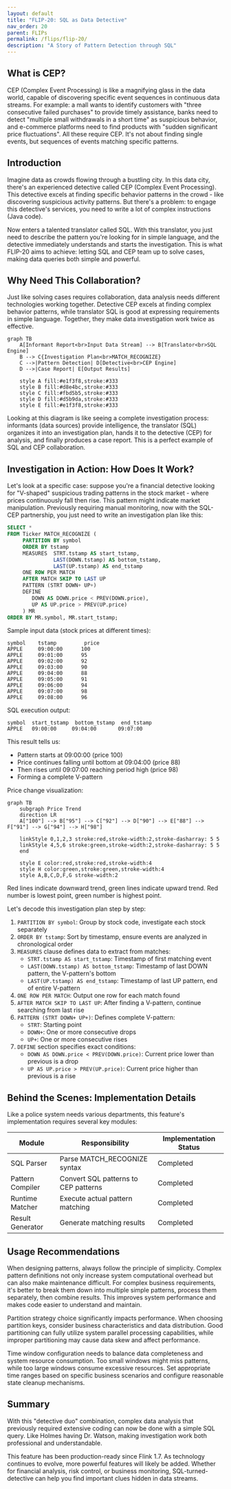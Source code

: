 ```yaml
---
layout: default
title: "FLIP-20: SQL as Data Detective"
nav_order: 20
parent: FLIPs
permalink: /flips/flip-20/
description: "A Story of Pattern Detection through SQL"
---
```


## What is CEP?

CEP (Complex Event Processing) is like a magnifying glass in the data world, capable of discovering specific event sequences in continuous data streams. For example: a mall wants to identify customers with "three consecutive failed purchases" to provide timely assistance, banks need to detect "multiple small withdrawals in a short time" as suspicious behavior, and e-commerce platforms need to find products with "sudden significant price fluctuations". All these require CEP. It's not about finding single events, but sequences of events matching specific patterns.

## Introduction

Imagine data as crowds flowing through a bustling city. In this data city, there's an experienced detective called CEP (Complex Event Processing). This detective excels at finding specific behavior patterns in the crowd - like discovering suspicious activity patterns. But there's a problem: to engage this detective's services, you need to write a lot of complex instructions (Java code).

Now enters a talented translator called SQL. With this translator, you just need to describe the pattern you're looking for in simple language, and the detective immediately understands and starts the investigation. This is what FLIP-20 aims to achieve: letting SQL and CEP team up to solve cases, making data queries both simple and powerful.

## Why Need This Collaboration?

Just like solving cases requires collaboration, data analysis needs different technologies working together. Detective CEP excels at finding complex behavior patterns, while translator SQL is good at expressing requirements in simple language. Together, they make data investigation work twice as effective.

```mermaid
graph TB
    A[Informant Report<br>Input Data Stream] --> B[Translator<br>SQL Engine]
    B --> C{Investigation Plan<br>MATCH_RECOGNIZE}
    C -->|Pattern Detection| D[Detective<br>CEP Engine]
    D -->|Case Report| E[Output Results]
    
    style A fill:#e1f3f8,stroke:#333
    style B fill:#d8e4bc,stroke:#333
    style C fill:#fbd5b5,stroke:#333
    style D fill:#d5b9da,stroke:#333
    style E fill:#e1f3f8,stroke:#333
```

Looking at this diagram is like seeing a complete investigation process: informants (data sources) provide intelligence, the translator (SQL) organizes it into an investigation plan, hands it to the detective (CEP) for analysis, and finally produces a case report. This is a perfect example of SQL and CEP collaboration.

## Investigation in Action: How Does It Work?

Let's look at a specific case: suppose you're a financial detective looking for "V-shaped" suspicious trading patterns in the stock market - where prices continuously fall then rise. This pattern might indicate market manipulation. Previously requiring manual monitoring, now with the SQL-CEP partnership, you just need to write an investigation plan like this:

```sql
SELECT *
FROM Ticker MATCH_RECOGNIZE (
     PARTITION BY symbol
     ORDER BY tstamp
     MEASURES  STRT.tstamp AS start_tstamp,
               LAST(DOWN.tstamp) AS bottom_tstamp,
               LAST(UP.tstamp) AS end_tstamp
     ONE ROW PER MATCH
     AFTER MATCH SKIP TO LAST UP
     PATTERN (STRT DOWN+ UP+)
     DEFINE
        DOWN AS DOWN.price < PREV(DOWN.price),
        UP AS UP.price > PREV(UP.price)
     ) MR
ORDER BY MR.symbol, MR.start_tstamp;
```

Sample input data (stock prices at different times):
```
symbol    tstamp         price
APPLE     09:00:00      100
APPLE     09:01:00      95
APPLE     09:02:00      92
APPLE     09:03:00      90
APPLE     09:04:00      88
APPLE     09:05:00      91
APPLE     09:06:00      94
APPLE     09:07:00      98
APPLE     09:08:00      96
```

SQL execution output:
```
symbol  start_tstamp  bottom_tstamp  end_tstamp
APPLE   09:00:00     09:04:00       09:07:00
```

This result tells us:
- Pattern starts at 09:00:00 (price 100)
- Price continues falling until bottom at 09:04:00 (price 88)
- Then rises until 09:07:00 reaching period high (price 98)
- Forming a complete V-pattern

Price change visualization:
```mermaid
graph TB
    subgraph Price Trend
    direction LR
    A["100"] --> B["95"] --> C["92"] --> D["90"] --> E["88"] --> F["91"] --> G["94"] --> H["98"]
    
    linkStyle 0,1,2,3 stroke:red,stroke-width:2,stroke-dasharray: 5 5
    linkStyle 4,5,6 stroke:green,stroke-width:2,stroke-dasharray: 5 5
    end
    
    style E color:red,stroke:red,stroke-width:4
    style H color:green,stroke:green,stroke-width:4
    style A,B,C,D,F,G stroke-width:2
```

Red lines indicate downward trend, green lines indicate upward trend. Red number is lowest point, green number is highest point.

Let's decode this investigation plan step by step:

1. `PARTITION BY symbol`: Group by stock code, investigate each stock separately
2. `ORDER BY tstamp`: Sort by timestamp, ensure events are analyzed in chronological order
3. `MEASURES` clause defines data to extract from matches:
   - `STRT.tstamp AS start_tstamp`: Timestamp of first matching event
   - `LAST(DOWN.tstamp) AS bottom_tstamp`: Timestamp of last DOWN pattern, the V-pattern's bottom
   - `LAST(UP.tstamp) AS end_tstamp`: Timestamp of last UP pattern, end of entire V-pattern
4. `ONE ROW PER MATCH`: Output one row for each match found
5. `AFTER MATCH SKIP TO LAST UP`: After finding a V-pattern, continue searching from last rise
6. `PATTERN (STRT DOWN+ UP+)`: Defines complete V-pattern:
   - `STRT`: Starting point
   - `DOWN+`: One or more consecutive drops
   - `UP+`: One or more consecutive rises
7. `DEFINE` section specifies exact conditions:
   - `DOWN AS DOWN.price < PREV(DOWN.price)`: Current price lower than previous is a drop
   - `UP AS UP.price > PREV(UP.price)`: Current price higher than previous is a rise

## Behind the Scenes: Implementation Details

Like a police system needs various departments, this feature's implementation requires several key modules:

| Module | Responsibility | Implementation Status |
|--------|---------------|---------------------|
| SQL Parser | Parse MATCH_RECOGNIZE syntax | Completed |
| Pattern Compiler | Convert SQL patterns to CEP patterns | Completed |
| Runtime Matcher | Execute actual pattern matching | Completed |
| Result Generator | Generate matching results | Completed |

## Usage Recommendations

When designing patterns, always follow the principle of simplicity. Complex pattern definitions not only increase system computational overhead but can also make maintenance difficult. For complex business requirements, it's better to break them down into multiple simple patterns, process them separately, then combine results. This improves system performance and makes code easier to understand and maintain.

Partition strategy choice significantly impacts performance. When choosing partition keys, consider business characteristics and data distribution. Good partitioning can fully utilize system parallel processing capabilities, while improper partitioning may cause data skew and affect performance.

Time window configuration needs to balance data completeness and system resource consumption. Too small windows might miss patterns, while too large windows consume excessive resources. Set appropriate time ranges based on specific business scenarios and configure reasonable state cleanup mechanisms.

## Summary

With this "detective duo" combination, complex data analysis that previously required extensive coding can now be done with a simple SQL query. Like Holmes having Dr. Watson, making investigation work both professional and understandable.

This feature has been production-ready since Flink 1.7. As technology continues to evolve, more powerful features will likely be added. Whether for financial analysis, risk control, or business monitoring, SQL-turned-detective can help you find important clues hidden in data streams.

